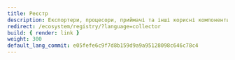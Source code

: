 ```yaml
---
title: Реєстр
description: Експортери, процесори, приймачі та інші корисні компоненти для OpenTelemetry Collector
redirect: /ecosystem/registry/?language=collector
build: { render: link }
weight: 300
default_lang_commit: e05fefe6c9f7d8b159d9a9a95128098c646c78c4
---
```

